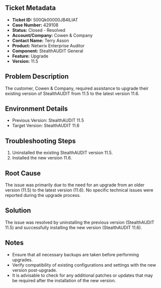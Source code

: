 ## Ticket Metadata
- **Ticket ID:** 500Qk00000JB4lLIAT
- **Case Number:** 429108
- **Status:** Closed - Resolved
- **Account/Company:** Cowen & Company
- **Contact Name:** Terry Asson
- **Product:** Netwrix Enterprise Auditor
- **Component:** StealthAUDIT General
- **Feature:** Upgrade
- **Version:** 11.5

## Problem Description
The customer, Cowen & Company, required assistance to upgrade their existing version of StealthAUDIT from 11.5 to the latest version 11.6.

## Environment Details
- Previous Version: StealthAUDIT 11.5
- Target Version: StealthAUDIT 11.6

## Troubleshooting Steps
1. Uninstalled the existing StealthAUDIT version 11.5.
2. Installed the new version 11.6.

## Root Cause
The issue was primarily due to the need for an upgrade from an older version (11.5) to the latest version (11.6). No specific technical issues were reported during the upgrade process.

## Solution
The issue was resolved by uninstalling the previous version (StealthAUDIT 11.5) and successfully installing the new version (StealthAUDIT 11.6).

## Notes
- Ensure that all necessary backups are taken before performing upgrades.
- Verify compatibility of existing configurations and settings with the new version post-upgrade.
- It is advisable to check for any additional patches or updates that may be required after the installation of the new version.